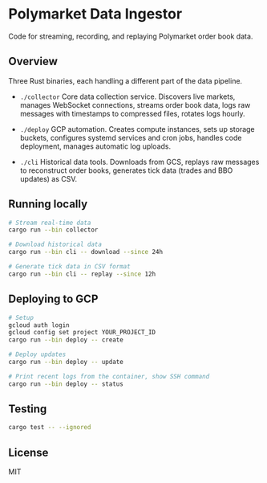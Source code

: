 # Polymarket Data Ingestor

Code for streaming, recording, and replaying Polymarket order book data.

## Overview

Three Rust binaries, each handling a different part of the data pipeline.

- `./collector` Core data collection service. Discovers live markets, manages WebSocket connections, streams order book data, logs raw messages with timestamps to compressed files, rotates logs hourly.

- `./deploy` GCP automation. Creates compute instances, sets up storage buckets, configures systemd services and cron jobs, handles code deployment, manages automatic log uploads.

- `./cli` Historical data tools. Downloads from GCS, replays raw messages to reconstruct order books, generates tick data (trades and BBO updates) as CSV.

## Running locally

```bash
# Stream real-time data
cargo run --bin collector

# Download historical data
cargo run --bin cli -- download --since 24h

# Generate tick data in CSV format
cargo run --bin cli -- replay --since 12h
```

## Deploying to GCP

```bash
# Setup
gcloud auth login
gcloud config set project YOUR_PROJECT_ID
cargo run --bin deploy -- create

# Deploy updates
cargo run --bin deploy -- update

# Print recent logs from the container, show SSH command
cargo run --bin deploy -- status
```

## Testing

```bash
cargo test -- --ignored
```

## License

MIT